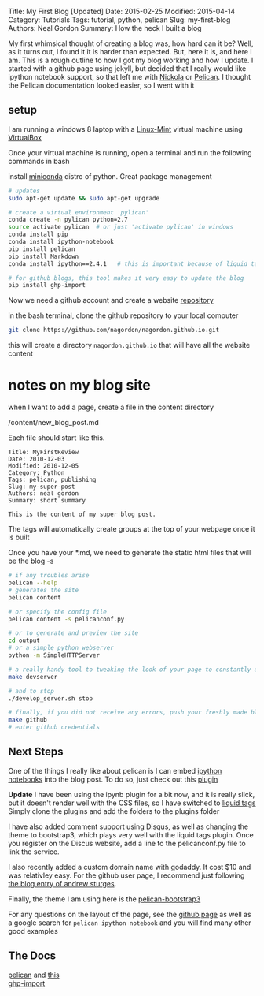 Title: My First Blog [Updated]
Date: 2015-02-25
Modified: 2015-04-14
Category: Tutorials
Tags: tutorial, python, pelican
Slug: my-first-blog
Authors: Neal Gordon
Summary: How the heck I built a blog


My first whimsical thought of creating a blog was, how hard can it be? Well, as it turns out, I found it it is harder than expected. But, here it is, and here I am. This is a rough outline to how I got my blog working and how I update. I started with a github page using jekyll, but decided that I really would like ipython notebook support, so that left me with [Nickola](http://getnikola.com/) or [Pelican](http://docs.getpelican.com/en/3.5.0/#). I thought the Pelican documentation looked easier, so I went with it

## setup
I am running a windows 8 laptop with a  [Linux-Mint](http://www.linuxmint.com/) virtual machine using [VirtualBox ](https://www.virtualbox.org/)

Once your virtual machine is running, open a terminal and run the following commands in bash


install [miniconda](http://conda.pydata.org/miniconda.html) distro of python. Great package management

```bash
# updates
sudo apt-get update && sudo apt-get upgrade

# create a virtual environment 'pylican'
conda create -n pylican python=2.7
source activate pylican  # or just 'activate pylican' in windows
conda install pip
conda install ipython-notebook
pip install pelican
pip install Markdown
conda install ipython==2.4.1   # this is important because of liquid tags

# for github blogs, this tool makes it very easy to update the blog
pip install ghp-import
```

Now we need a github account and create a website [repository](https://github.com/nagordon/nagordon.github.io)

in the bash terminal, clone the github repository to your local computer 
```bash
git clone https://github.com/nagordon/nagordon.github.io.git
```

this will create a directory ```nagordon.github.io``` that will have all the website content

# notes on my blog site
when I want to add a page, create a file in the content directory

/content/new_blog_post.md

Each file should start like this.
```
Title: MyFirstReview
Date: 2010-12-03
Modified: 2010-12-05
Category: Python
Tags: pelican, publishing
Slug: my-super-post
Authors: neal gordon
Summary: short summary

This is the content of my super blog post.

```
The tags will automatically create groups at the top of your webpage once it is built

Once you have your *.md, we need to generate the static html files that will be the blog -s 
```bash
# if any troubles arise
pelican --help
# generates the site
pelican content

# or specify the config file
pelican content -s pelicanconf.py

# or to generate and preview the site
cd output
# or a simple python webserver
python -m SimpleHTTPServer

# a really handy tool to tweaking the look of your page to constantly update
make devserver

# and to stop
./develop_server.sh stop

# finally, if you did not receive any errors, push your freshly made blog to your github account, get a cup of coffee, and a few minutes later your updates should be live on the web
make github
# enter github credentials
```

## Next Steps
One of the things I really like about pelican is I can embed [ipython notebooks](http://nbviewer.ipython.org/) into the blog post. To do so, just check out this [plugin](https://github.com/danielfrg/pelican-ipynb)

**Update**
I have been using the ipynb plugin for a bit now, and it is really slick, but it doesn't render well with the CSS files, so I have switched to [liquid tags](https://github.com/getpelican/pelican-plugins/tree/master/liquid_tags)
Simply clone the plugins and add the folders to the plugins folder

I have also added comment support using Disqus, as well as changing the theme to bootstrap3, which plays very well with the liquid tags plugin. Once you register on the Discus website, add a line to the pelicanconf.py file to link the service.

I also recently added a custom domain name with godaddy. It cost $10 and was relativley easy. For the github user page, I recommend just following [the blog entry of andrew sturges](http://andrewsturges.com/blog/jekyll/tutorial/2014/11/06/github-and-godaddy.html).

Finally, the theme I am using here is the [pelican-bootstrap3](https://github.com/DandyDev/pelican-bootstrap3)

For any questions on the layout of the page, see the [github page]( nagordon.github.io) 
 as well as a google search for ```pelican ipython notebook``` and you will find many other good examples

## The Docs
[pelican](http://docs.getpelican.com/en/3.4.0/index.html) and [this](http://blog.getpelican.com/)  
[ghp-import](https://github.com/davisp/ghp-import)  

